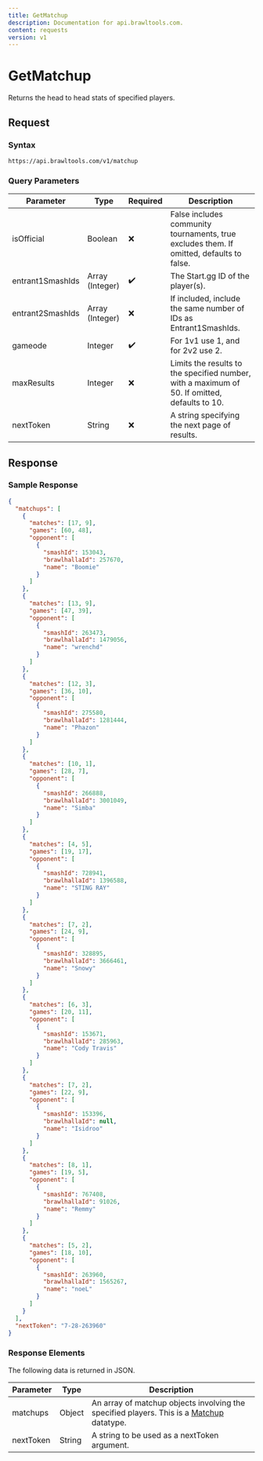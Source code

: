 ```yaml
---
title: GetMatchup
description: Documentation for api.brawltools.com.
content: requests
version: v1
---
```


# GetMatchup

Returns the head to head stats of specified players.

## Request

### Syntax

```url
https://api.brawltools.com/v1/matchup
```

### Query Parameters

| Parameter        | Type            | Required | Description                                                                                   |
| ---------------- | --------------- | -------- | --------------------------------------------------------------------------------------------- |
| isOfficial       | Boolean         | ❌       | False includes community tournaments, true excludes them. If omitted, defaults to false.      |
| entrant1SmashIds | Array (Integer) | ✔️       | The Start.gg ID of the player(s).                                                             |
| entrant2SmashIds | Array (Integer) | ❌       | If included, include the same number of IDs as Entrant1SmashIds.                              |
| gameode          | Integer         | ✔️       | For 1v1 use 1, and for 2v2 use 2.                                                             |
| maxResults       | Integer         | ❌       | Limits the results to the specified number, with a maximum of 50. If omitted, defaults to 10. |
| nextToken        | String          | ❌       | A string specifying the next page of results.                                                 |

## Response

### Sample Response

```json
{
  "matchups": [
    {
      "matches": [17, 9],
      "games": [60, 48],
      "opponent": [
        {
          "smashId": 153043,
          "brawlhallaId": 257670,
          "name": "Boomie"
        }
      ]
    },
    {
      "matches": [13, 9],
      "games": [47, 39],
      "opponent": [
        {
          "smashId": 263473,
          "brawlhallaId": 1479056,
          "name": "wrenchd"
        }
      ]
    },
    {
      "matches": [12, 3],
      "games": [36, 10],
      "opponent": [
        {
          "smashId": 275580,
          "brawlhallaId": 1281444,
          "name": "Phazon"
        }
      ]
    },
    {
      "matches": [10, 1],
      "games": [28, 7],
      "opponent": [
        {
          "smashId": 266888,
          "brawlhallaId": 3001049,
          "name": "Simba"
        }
      ]
    },
    {
      "matches": [4, 5],
      "games": [19, 17],
      "opponent": [
        {
          "smashId": 728941,
          "brawlhallaId": 1396588,
          "name": "STING RAY"
        }
      ]
    },
    {
      "matches": [7, 2],
      "games": [24, 9],
      "opponent": [
        {
          "smashId": 328895,
          "brawlhallaId": 3666461,
          "name": "Snowy"
        }
      ]
    },
    {
      "matches": [6, 3],
      "games": [20, 11],
      "opponent": [
        {
          "smashId": 153671,
          "brawlhallaId": 285963,
          "name": "Cody Travis"
        }
      ]
    },
    {
      "matches": [7, 2],
      "games": [22, 9],
      "opponent": [
        {
          "smashId": 153396,
          "brawlhallaId": null,
          "name": "Isidroo"
        }
      ]
    },
    {
      "matches": [8, 1],
      "games": [19, 5],
      "opponent": [
        {
          "smashId": 767408,
          "brawlhallaId": 91026,
          "name": "Remmy"
        }
      ]
    },
    {
      "matches": [5, 2],
      "games": [18, 10],
      "opponent": [
        {
          "smashId": 263960,
          "brawlhallaId": 1565267,
          "name": "noeL"
        }
      ]
    }
  ],
  "nextToken": "7-28-263960"
}
```

### Response Elements

The following data is returned in JSON.

| Parameter | Type   | Description                                                                                                       |
| --------- | ------ | ----------------------------------------------------------------------------------------------------------------- |
| matchups  | Object | An array of matchup objects involving the specified players. This is a [Matchup](/v1/datatypes/matchup) datatype. |
| nextToken | String | A string to be used as a nextToken argument.                                                                      |
